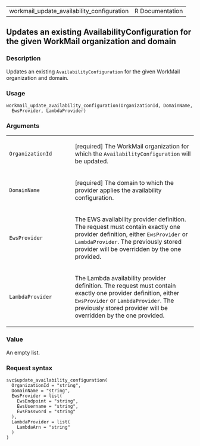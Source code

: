 <table style="width: 100%;">
<tbody>
<tr class="odd">
<td>workmail_update_availability_configuration</td>
<td style="text-align: right;">R Documentation</td>
</tr>
</tbody>
</table>

## Updates an existing AvailabilityConfiguration for the given WorkMail organization and domain

### Description

Updates an existing `AvailabilityConfiguration` for the given WorkMail
organization and domain.

### Usage

    workmail_update_availability_configuration(OrganizationId, DomainName,
      EwsProvider, LambdaProvider)

### Arguments

<table>
<colgroup>
<col style="width: 35%" />
<col style="width: 65%" />
</colgroup>
<tbody>
<tr class="odd">
<td><code
id="workmail_update_availability_configuration_:_OrganizationId">OrganizationId</code></td>
<td><p>[required] The WorkMail organization for which the
<code>AvailabilityConfiguration</code> will be updated.</p></td>
</tr>
<tr class="even">
<td><code
id="workmail_update_availability_configuration_:_DomainName">DomainName</code></td>
<td><p>[required] The domain to which the provider applies the
availability configuration.</p></td>
</tr>
<tr class="odd">
<td><code
id="workmail_update_availability_configuration_:_EwsProvider">EwsProvider</code></td>
<td><p>The EWS availability provider definition. The request must
contain exactly one provider definition, either <code>EwsProvider</code>
or <code>LambdaProvider</code>. The previously stored provider will be
overridden by the one provided.</p></td>
</tr>
<tr class="even">
<td><code
id="workmail_update_availability_configuration_:_LambdaProvider">LambdaProvider</code></td>
<td><p>The Lambda availability provider definition. The request must
contain exactly one provider definition, either <code>EwsProvider</code>
or <code>LambdaProvider</code>. The previously stored provider will be
overridden by the one provided.</p></td>
</tr>
</tbody>
</table>

### Value

An empty list.

### Request syntax

    svc$update_availability_configuration(
      OrganizationId = "string",
      DomainName = "string",
      EwsProvider = list(
        EwsEndpoint = "string",
        EwsUsername = "string",
        EwsPassword = "string"
      ),
      LambdaProvider = list(
        LambdaArn = "string"
      )
    )
